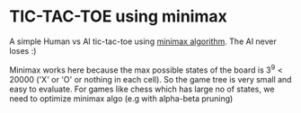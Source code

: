 # TIC-TAC-TOE using minimax
A simple Human vs AI tic-tac-toe using [minimax algorithm](https://en.wikipedia.org/wiki/Minimax#Pseudocode). The AI never loses :)

Minimax works here because the max possible states of the board is $3^9<20000$ ('X' or 'O' or nothing in each cell). So the game tree is very small and easy to evaluate. For games like chess which has large no of states, we need to optimize minimax algo (e.g with alpha-beta pruning)